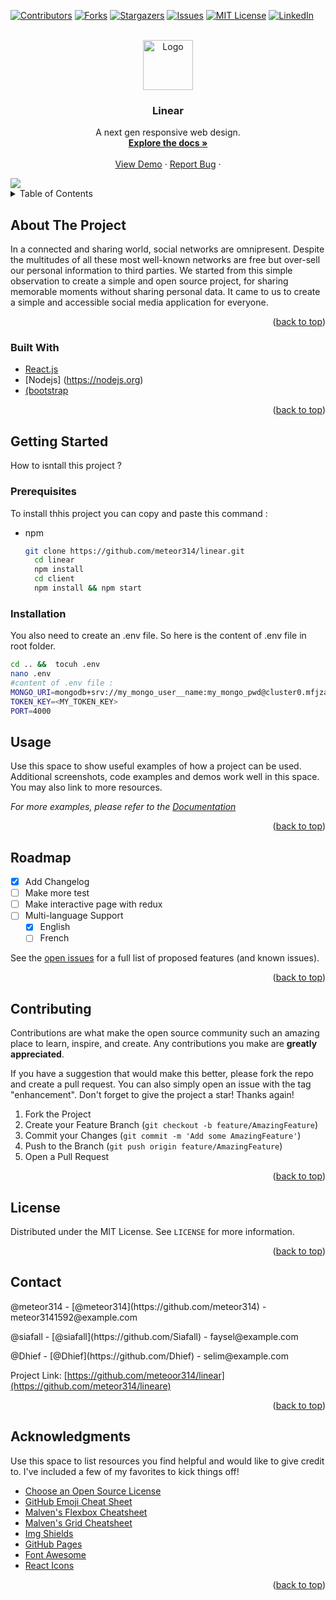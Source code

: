 <div id="top"></div>

[![Contributors][contributors-shield]][contributors-url]
[![Forks][forks-shield]][forks-url]
[![Stargazers][stars-shield]][stars-url]
[![Issues][issues-shield]][issues-url]
[![MIT License][license-shield]][license-url]
[![LinkedIn][linkedin-shield]][linkedin-url]

<!-- PROJECT LOGO -->

<br />
<div align="center">
  <a href="https://github.com/meteor3314/linear.git">
    <img src="https://imgur.com/S89nnmM.png" alt="Logo" width="80" height="80">
  </a>

<h3 align="center">Linear</h3>

<p align="center">
  A next gen responsive web design.
    <br />
    <a href="https://github.com/othneildrew/Best-README-Template"><strong>Explore the docs »</strong></a>
    <br />
    <br />
    <a href="./README/Demo.gif">View Demo</a>
    ·
    <a href="https://github.com/meteor314/linear/Issues">Report Bug</a>
    ·
  </p>
</div>
<img src="./README/Demo.gif" />

<!-- TABLE OF CONTENTS -->

<details>
  <summary>Table of Contents</summary>
  <ol>
    <li>
      <a href="#about-the-project">About The Project</a>
      <ul>
        <li><a href="#built-with">Built With</a></li>
      </ul>
    </li>
    <li>
      <a href="#getting-started">Getting Started</a>
      <ul>
        <li><a href="#prerequisites">Prerequisites</a></li>
        <li><a href="#installation">Installation</a></li>
      </ul>
    </li>
    <li><a href="#usage">Usage</a></li>
    <li><a href="#roadmap">Roadmap</a></li>
    <li><a href="#contributing">Contributing</a></li>
    <li><a href="#license">License</a></li>
    <li><a href="#contact">Contact</a></li>
    <li><a href="#acknowledgments">Acknowledgments</a></li>
  </ol>
</details>

<!-- ABOUT THE PROJECT -->

## About The Project

In a connected and sharing world, social networks are omnipresent. Despite the multitudes of all these most well-known networks are free but over-sell our personal information to third parties.
We started from this simple observation to create a simple and open source project, for sharing memorable moments without sharing personal data. It came to us to create a simple and accessible social media application for everyone.

<p align="right">(<a href="#top">back to top</a>)</p>

### Built With

* [React.js](https://reactjs.org/)
* [Nodejs] (https://nodejs.org)
* [(bootstrap](https://bootsttrap.org)

<p align="right">(<a href="#top">back to top</a>)</p>

<!-- GETTING STARTED -->

## Getting Started

How to isntall this project ?

### Prerequisites

To install thhis project you  can copy and paste this command :

* npm
  ```sh
  git clone https://github.com/meteor314/linear.git
    cd linear
    npm install
    cd client
    npm install && npm start
  ```

### Installation

You also need to create an .env file. So here is the content of .env file in root folder.

```sh
cd .. &&  tocuh .env
nano .env
#content of .env file : 
MONGO_URI=mongodb+srv://my_mongo_user__name:my_mongo_pwd@cluster0.mfjzada.mongodb.net/?retryWrites=true&w=majority 
TOKEN_KEY=<MY_TOKEN_KEY>
PORT=4000
```

<!-- USAGE EXAMPLES -->

## Usage

Use this space to show useful examples of how a project can be used. Additional screenshots, code examples and demos work well in this space. You may also link to more resources.

_For more examples, please refer to the [Documentation](https://example.com)_

<p align="right">(<a href="#top">back to top</a>)</p>

<!-- ROADMAP -->

## Roadmap

- [x] Add Changelog
- [ ] Make more test
- [ ] Make interactive page with redux
- [ ] Multi-language Support
  - [x] English
  - [ ] French

See the [open issues](https://github.com/mmeteor314/linear/issues) for a full list of proposed features (and known issues).

<p align="right">(<a href="#top">back to top</a>)</p>

<!-- CONTRIBUTING -->

## Contributing

Contributions are what make the open source community such an amazing place to learn, inspire, and create. Any contributions you make are **greatly appreciated**.

If you have a suggestion that would make this better, please fork the repo and create a pull request. You can also simply open an issue with the tag "enhancement".
Don't forget to give the project a star! Thanks again!

1. Fork the Project
2. Create your Feature Branch (`git checkout -b feature/AmazingFeature`)
3. Commit your Changes (`git commit -m 'Add some AmazingFeature'`)
4. Push to the Branch (`git push origin feature/AmazingFeature`)
5. Open a Pull Request

<p align="right">(<a href="#top">back to top</a>)</p>

<!-- LICENSE -->

## License

Distributed under the MIT License. See `LICENSE` for more information.

<p align="right">(<a href="#top">back to top</a>)</p>

<!-- CONTACT -->

## Contact

<p> @meteor314 - [@meteor314](https://github.com/meteor314) - meteor3141592@example.com </p>
<p> @siafall - [@siafall](https://github.com/Siafall) - faysel@example.com </p>
<p> @Dhief - [@Dhief](https://github.com/Dhief) - selim@example.com </p>

Project Link: [https://github.com/meteoor314/linear](https://github.com/meteor314/lineare)

<p align="right">(<a href="#top">back to top</a>)</p>

<!-- ACKNOWLEDGMENTS -->

## Acknowledgments

Use this space to list resources you find helpful and would like to give credit to. I've included a few of my favorites to kick things off!

* [Choose an Open Source License](https://choosealicense.com)
* [GitHub Emoji Cheat Sheet](https://www.webpagefx.com/tools/emoji-cheat-sheet)
* [Malven's Flexbox Cheatsheet](https://flexbox.malven.co/)
* [Malven's Grid Cheatsheet](https://grid.malven.co/)
* [Img Shields](https://shields.io)
* [GitHub Pages](https://pages.github.com)
* [Font Awesome](https://fontawesome.com)
* [React Icons](https://react-icons.github.io/react-icons/search)

<p align="right">(<a href="#top">back to top</a>)</p>

<!-- MARKDOWN LINKS & IMAGES -->

<!-- https://www.markdownguide.org/basic-syntax/#reference-style-links -->

[contributors-shield]: https://img.shields.io/github/contributors/othneildrew/Best-README-Template.svg?style=for-the-badge
[contributors-url]: https://github.com/othneildrew/Best-README-Template/graphs/contributors
[forks-shield]: https://img.shields.io/github/forks/othneildrew/Best-README-Template.svg?style=for-the-badge
[forks-url]: https://github.com/othneildrew/Best-README-Template/network/members
[stars-shield]: https://img.shields.io/github/stars/othneildrew/Best-README-Template.svg?style=for-the-badge
[stars-url]: https://github.com/othneildrew/Best-README-Template/stargazers
[issues-shield]: https://img.shields.io/github/issues/othneildrew/Best-README-Template.svg?style=for-the-badge
[issues-url]: https://github.com/othneildrew/Best-README-Template/issues
[license-shield]: https://img.shields.io/github/license/othneildrew/Best-README-Template.svg?style=for-the-badge
[license-url]: https://github.com/othneildrew/Best-README-Template/blob/master/LICENSE.txt
[linkedin-shield]: https://img.shields.io/badge/-LinkedIn-black.svg?style=for-the-badge&logo=linkedin&colorB=555
[linkedin-url]: https://linkedin.com/in/othneildrew
[product-screenshot]: images/screenshot.png

